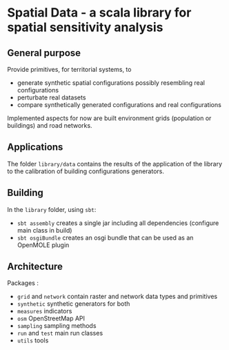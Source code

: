 
# Spatial Data - a scala library for spatial sensitivity analysis

## General purpose

Provide primitives, for territorial systems, to

 - generate synthetic spatial configurations possibly resembling real configurations
 - perturbate real datasets
 - compare synthetically generated configurations and real configurations

Implemented aspects for now are built environment grids (population or buildings) and road networks.

## Applications

The folder `library/data` contains the results of the application of the library to the calibration of building configurations generators.

## Building

In the `library` folder, using `sbt`:
 - `sbt assembly` creates a single jar including all dependencies (configure main class in build)
 - `sbt osgiBundle` creates an osgi bundle that can be used as an OpenMOLE plugin

## Architecture

Packages :
 - `grid` and `network` contain raster and network data types and primitives
 - `synthetic` synthetic generators for both
 - `measures` indicators
 - `osm` OpenStreetMap API
 - `sampling` sampling methods
 - `run` and `test` main run classes
 - `utils` tools

